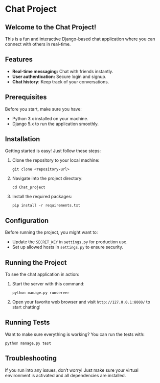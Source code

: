 # Chat Project

## Welcome to the Chat Project!

This is a fun and interactive Django-based chat application where you can connect with others in real-time.

## Features

- **Real-time messaging:** Chat with friends instantly.
- **User authentication:** Secure login and signup.
- **Chat history:** Keep track of your conversations.

## Prerequisites

Before you start, make sure you have:

- Python 3.x installed on your machine.
- Django 5.x to run the application smoothly.

## Installation

Getting started is easy! Just follow these steps:

1. Clone the repository to your local machine:
   ```
   git clone <repository-url>
   ```
2. Navigate into the project directory:
   ```
   cd Chat_project
   ```
3. Install the required packages:
   ```
   pip install -r requirements.txt
   ```

## Configuration

Before running the project, you might want to:

- Update the `SECRET_KEY` in `settings.py` for production use.
- Set up allowed hosts in `settings.py` to ensure security.

## Running the Project

To see the chat application in action:

1. Start the server with this command:
   ```
   python manage.py runserver
   ```
2. Open your favorite web browser and visit `http://127.0.0.1:8000/` to start chatting!

## Running Tests

Want to make sure everything is working? You can run the tests with:

```
python manage.py test
```

## Troubleshooting

If you run into any issues, don’t worry! Just make sure your virtual environment is activated and all dependencies are installed.
